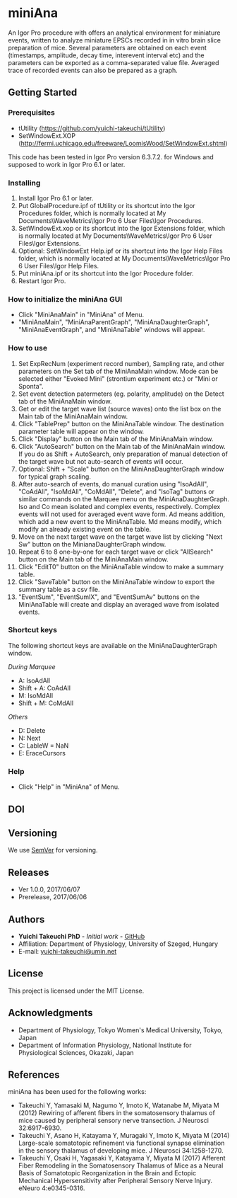 # miniAna
An Igor Pro procedure with offers an analytical environment for miniature events, written to analyze miniature EPSCs recorded in in vitro brain slice preparation of mice. Several parameters are obtained on each event (timestamps, amplitude, decay time, interevent interval etc) and the parameters can be exported as a comma-separated value file. Averaged trace of recorded events can also be prepared as a graph.

## Getting Started

### Prerequisites
* tUtility (https://github.com/yuichi-takeuchi/tUtility)
* SetWindowExt.XOP (http://fermi.uchicago.edu/freeware/LoomisWood/SetWindowExt.shtml)

This code has been tested in Igor Pro version 6.3.7.2. for Windows and supposed to work in Igor Pro 6.1 or later.

### Installing
1. Install Igor Pro 6.1 or later.
2. Put GlobalProcedure.ipf of tUtility or its shortcut into the Igor Procedures folder, which is normally located at My Documents\WaveMetrics\Igor Pro 6 User Files\Igor Procedures.
3. SetWindowExt.xop or its shortcut into the Igor Extensions folder, which is normally located at My Documents\WaveMetrics\Igor Pro 6 User Files\Igor Extensions.
4. Optional: SetWindowExt Help.ipf or its shortcut into the Igor Help Files folder, which is normally located at My Documents\WaveMetrics\Igor Pro 6 User Files\Igor Help Files.
5. Put miniAna.ipf or its shortcut into the Igor Procedure folder.
6. Restart Igor Pro.

### How to initialize the miniAna GUI
* Click "MiniAnaMain" in "MiniAna" of Menu.
* "MiniAnaMain", "MiniAnaParentGraph", "MiniAnaDaughterGraph", "MiniAnaEventGraph", and "MiniAnaTable" windows will appear.

### How to use
1. Set ExpRecNum (experiment record number), Sampling rate, and other parameters on the Set tab of the MiniAnaMain window. Mode can be selected either "Evoked Mini" (strontium experiment etc.) or "Mini or Sponta".
2. Set event detection patermeters (eg. polarity, amplitude) on the Detect tab of the MiniAnaMain window.
3. Get or edit the target wave list (source waves) onto the list box on the Main tab of the MiniAnaMain window.
4. Click "TablePrep" button on the MiniAnaTable window. The destination parameter table will appear on the window.
5. Click "Display" button on the Main tab of the MiniAnaMain window.
6. Click "AutoSearch" button on the Main tab of the MiniAnaMain window. If you do as Shift + AutoSearch, only preparation of manual detection of the target wave but not auto-search of events will occur.
7. Optional: Shift + "Scale" button on the MiniAnaDaughterGraph window for typical graph scaling.
8. After auto-search of events, do manual curation using "IsoAdAll", "CoAdAll", "IsoMdAll", "CoMdAll", "Delete", and "IsoTag" buttons or similar commands on the Marquee menu on the MiniAnaDaughterGraph. Iso and Co mean isolated and complex events, respectively. Complex events will not used for averaged event wave form. Ad means addition, which add a new event to the MiniAnaTable. Md means modify, which modify an already existing event on the table.
9. Move on the next target wave on the target wave list by clicking "Next Sw" button on the MinianaDaughterGraph window. 
10. Repeat 6 to 8 one-by-one for each target wave or click "AllSearch" button on the Main tab of the MiniAnaMain window.
11. Click "EditT0" button on the MiniAnaTable window to make a summary table.
12. Click "SaveTable" button on the MiniAnaTable window to export the summary table as a csv file.
13. "EventSum", "EventSumIX", and "EventSumAv" buttons on the MiniAnaTable will create and display an averaged wave from isolated events.

### Shortcut keys
The following shortcut keys are available on the MiniAnaDaughterGraph window. 

*During Marquee*
* A: IsoAdAll
* Shift + A: CoAdAll
* M: IsoMdAll
* Shift + M: CoMdAll

*Others*
* D: Delete
* N: Next
* C: LableW = NaN
* E: EraceCursors

### Help
* Click "Help" in "MiniAna" of Menu.

## DOI

## Versioning
We use [SemVer](http://semver.org/) for versioning.

## Releases
* Ver 1.0.0, 2017/06/07
* Prerelease, 2017/06/06

## Authors
* **Yuichi Takeuchi PhD** - *Initial work* - [GitHub](https://github.com/yuichi-takeuchi)
* Affiliation: Department of Physiology, University of Szeged, Hungary
* E-mail: yuichi-takeuchi@umin.net

## License
This project is licensed under the MIT License.

## Acknowledgments
* Department of Physiology, Tokyo Women's Medical University, Tokyo, Japan
* Department of Information Physiology, National Institute for Physiological Sciences, Okazaki, Japan

## References
miniAna has been used for the following works:
* Takeuchi Y, Yamasaki M, Nagumo Y, Imoto K, Watanabe M, Miyata M (2012) Rewiring of afferent fibers in the somatosensory thalamus of mice caused by peripheral sensory nerve transection. J Neurosci 32:6917-6930.
* Takeuchi Y, Asano H, Katayama Y, Muragaki Y, Imoto K, Miyata M (2014) Large-scale somatotopic refinement via functional synapse elimination in the sensory thalamus of developing mice. J Neurosci 34:1258-1270.
* Takeuchi Y, Osaki H, Yagasaki Y, Katayama Y, Miyata M (2017) Afferent Fiber Remodeling in the Somatosensory Thalamus of Mice as a Neural Basis of Somatotopic Reorganization in the Brain and Ectopic Mechanical Hypersensitivity after Peripheral Sensory Nerve Injury. eNeuro 4:e0345-0316.
